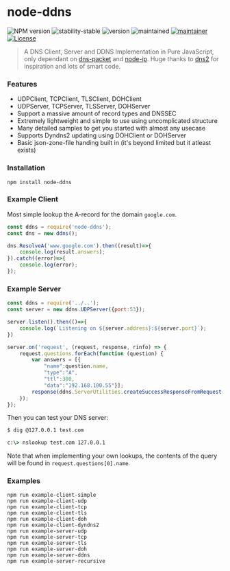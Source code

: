 # node-ddns 

![NPM version](https://img.shields.io/npm/v/node-ddns.svg?style=flat)
![stability-stable](https://img.shields.io/badge/stability-stable-green.svg)
![version](https://img.shields.io/badge/version-1.0.1-red.svg)
![maintained](https://img.shields.io/maintenance/yes/2024.svg)
[![maintainer](https://img.shields.io/badge/maintainer-daniel%20sörlöv-blue.svg)](https://github.com/DSorlov)
[![License](https://img.shields.io/badge/License-MIT-blue.svg)](https://img.shields.io/github/license/DSorlov/node-ddns)

> A DNS Client, Server and DDNS Implementation in Pure JavaScript, only dependant on [dns-packet](https://github.com/mafintosh/dns-packet) and [node-ip](https://github.com/indutny/node-ip). Huge thanks to [dns2](https://github.com/song940/node-dns) for inspiration and lots of smart code.

### Features

+ UDPClient, TCPClient, TLSClient, DOHClient
+ UDPServer, TCPServer, TLSServer, DOHServer
+ Support a massive amount of record types and DNSSEC
+ Extremely lightweight and simple to use using uncomplicated structure
+ Many detailed samples to get you started with almost any usecase
+ Supports Dyndns2 updating using DOHClient or DOHServer
+ Basic json-zone-file handing built in (it's beyond limited but it atleast exists)

### Installation

```
npm install node-ddns
```

### Example Client

Most simple lookup the A-record for the domain `google.com`.

```js
const ddns = require('node-ddns');
const dns = new ddns();

dns.ResolveA('www.google.com').then((result)=>{
    console.log(result.answers);
}).catch((error)=>{
    console.log(error);
});
```

### Example Server

```js
const ddns = require('../..');
const server = new ddns.UDPServer({port:53});

server.listen().then(()=>{
    console.log(`Listening on ${server.address}:${server.port}`);
})

server.on('request', (request, response, rinfo) => {
    request.questions.forEach(function (question) {
        var answers = [{
            "name":question.name,
            "type":"A",
            "ttl":300,
            "data":"192.168.100.55"}];
        response(ddns.ServerUtilities.createSuccessResponseFromRequest(request,answers));
    });
});
```

Then you can test your DNS server:

```bash
$ dig @127.0.0.1 test.com
```
```bat
c:\> nslookup test.com 127.0.0.1
```

Note that when implementing your own lookups, the contents of the query
will be found in `request.questions[0].name`.

### Examples
```
npm run example-client-simple
npm run example-client-udp
npm run example-client-tcp
npm run example-client-tls
npm run example-client-doh
npm run example-client-dyndns2
npm run example-server-udp
npm run example-server-tcp
npm run example-server-tls
npm run example-server-doh
npm run example-server-ddns
npm run example-server-recursive
```
